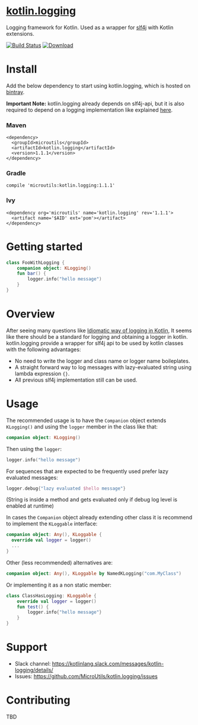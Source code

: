 # [kotlin.logging](https://github.com/MicroUtils/kotlin.logging)

Logging framework for Kotlin.
Used as a wrapper for [slf4j](http://www.slf4j.org/) with Kotlin extensions.

[![Build Status](https://travis-ci.org/MicroUtils/kotlin.logging.png?branch=master)](https://travis-ci.org/MicroUtils/kotlin.logging)
[ ![Download](https://api.bintray.com/packages/microutils/kotlin.logging/kotlin.logging/images/download.svg) ](https://bintray.com/microutils/kotlin.logging/kotlin.logging/_latestVersion)

# Install

Add the below dependency to start using kotlin.logging, which is hosted on [bintray](https://bintray.com/microutils/kotlin.logging/kotlin.logging/view).

**Important Note:** kotlin.logging already depends on slf4j-api, but it is also required to depend on a logging implementation like explained [here](http://saltnlight5.blogspot.co.il/2013/08/how-to-configure-slf4j-with-different.html).

### Maven
```
<dependency>
  <groupId>microutils</groupId>
  <artifactId>kotlin.logging</artifactId>
  <version>1.1.1</version>
</dependency>
```
### Gradle
```
compile 'microutils:kotlin.logging:1.1.1'
```
### Ivy
```
<dependency org='microutils' name='kotlin.logging' rev='1.1.1'>
  <artifact name='$AID' ext='pom'></artifact>
</dependency>
```

# Getting started
 
```Kotlin
class FooWithLogging {
    companion object: KLogging()
    fun bar() {
        logger.info("hello message")
    }
}
```

# Overview

After seeing many questions like [Idiomatic way of logging in Kotlin](http://stackoverflow.com/questions/34416869/idiomatic-way-of-logging-in-kotlin), It seems like there should be a standard for logging and obtaining a logger in kotlin. kotlin.logging provide a wrapper for slf4j api to be used by kotlin classes with the following advantages:
  - No need to write the logger and class name or logger name boileplates.
  - A straight forward way to log messages with lazy-evaluated string using lambda expression `{}`.
  - All previous slf4j implementation still can be used.

# Usage

The recommended usage is to have the `Companion` object extends `KLogging()` and using the `logger` member in the class like that:
```Kotlin
companion object: KLogging()
```
Then using the `logger`:
```Kotlin
logger.info("hello message")
```
For sequences that are expected to be frequently used prefer lazy evaluated messages:
```Kotlin
logger.debug{"lazy evaluated $hello message"}
```
(String is inside a method and gets evaluated only if debug log level is enabled at runtime)

In cases the `Companion` object already extending other class it is recommend to implement the `KLoggable` interface:
```Kotlin
companion object: Any(), KLoggable {
  override val logger = logger()
  ...
}
```

Other (less recommended) alternatives are:
```Kotlin
companion object: Any(), KLoggable by NamedKLogging("com.MyClass")
```
Or implementing it as a non static member:
```Kotlin
class ClassHasLogging: KLoggable {
    override val logger = logger()
    fun test() {
        logger.info{"hello message"}
    }
}
```
# Support

- Slack channel: https://kotlinlang.slack.com/messages/kotlin-logging/details/
- Issues: https://github.com/MicroUtils/kotlin.logging/issues

# Contributing

TBD

